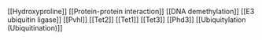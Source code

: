 [[Hydroxyproline]]
[[Protein-protein interaction]]
[[DNA demethylation]]
[[E3 ubiquitin ligase]]
[[Pvhl]]
[[Tet2]]
[[Tet1]]
[[Tet3]]
[[Phd3]]
[[Ubiquitylation (Ubiquitination)]]
